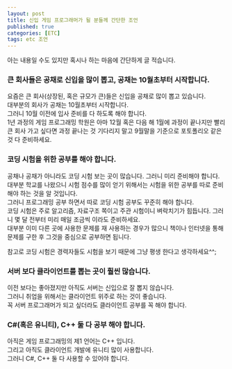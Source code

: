 ```yaml
---
layout: post
title: 신입 게임 프로그래머가 될 분들께 간단한 조언
published: true
categories: [ETC]
tags: etc 조언
---
```

아는 내용일 수도 있지만 혹시나 하는 마음에 간단하게 글 적습니다.  
  
### 큰 회사들은 공채로 신입을 많이 뽑고, 공채는 10월초부터 시작합니다.
요즘은 큰 회사(상장된, 혹은 규모가 큰)들은 신입을 공채로 많이 뽑고 있습니다.  
대부분의 회사가 공채는 10월초부터 시작합니다.  
그러니 10월 이전에 입사 준비를 다 하도록 해야 합니다.  
1년 과정의 게임 프로그래밍 학원은 아마 12월 혹은 다음 해 1월에 과정이 끝나지만 빨리 큰 회사 가고 싶다면 과정 끝나는 것 기다리지 말고 9월말을 기준으로 포토폴리오 같은 것 다 준비하세요.  
  
  
### 코딩 시험을 위한 공부를 해야 합니다.
공채나 공채가 아니라도 코딩 시험 보는 곳이 많습니다. 그러니 미리 준비해야 합니다.  
대부분 학교를 나왔으니 시험 점수를 많이 얻기 위해서는 시험을 위한 공부를 따로 준비해야 하는 것을 알 것입니다.  
그러니 프로그래밍 공부 하면서 따로 코딩 시험 공부도 꾸준히 해야 합니다.  
코딩 시험은 주로 알고리즘, 자료구조 쪽이고 주관 시험이니 벼락치기가 힘듭니다. 그러니 몇 달 전부터 미리 매일 조금씩 이라도 준비하세요.  
대부분 이미 다른 곳에 사용한 문제를 재 사용하는 경우가 많으니 책이나 인터넷을 통해 문제를 구한 후 그것을 중심으로 공부하면 됩니다.  
  
참고로 코딩 시험은 경력자들도 시험을 보기 때문에 그냥 평생 한다고 생각하세요^^;  
  
  
### 서버 보다 클라이언트를 뽑는 곳이 훨씬 많습니다.
이전 보다는 좋아졌지만 아직도 서버는 신입으로 잘 뽑지 않습니다.  
그러니 취업을 위해서는 클라이언트 위주로 하는 것이 좋습니다.  
꼭 서버 프로그래머가 되고 싶더라도 클라이언트 공부를 꼭 해야 합니다.    
  
  
### C#(혹은 유니티), C++ 둘 다 공부 해야 합니다.
아직은 게임 프로그래밍의 제1 언어는 C++ 입니다.  
그리고 아직도 클라이언트 개발에 유니티 많이 사용합니다.  
그러니 C#, C++ 둘 다 사용할 수 있어야 합니다.  
  
  
   